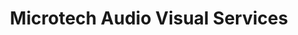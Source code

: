---
title: "Microtech Audio Visual Services"
url: /bolton/microtech-audio-visual-services/
shop: Elektronik
---